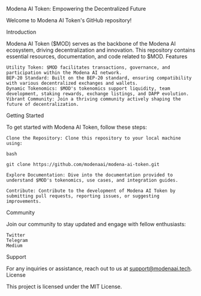 Modena AI Token: Empowering the Decentralized Future

Welcome to Modena AI Token's GitHub repository!

Introduction

Modena AI Token ($MOD) serves as the backbone of the Modena AI ecosystem, driving decentralization and innovation. This repository contains essential resources, documentation, and code related to $MOD.
Features

    Utility Token: $MOD facilitates transactions, governance, and participation within the Modena AI network.
    BEP-20 Standard: Built on the BEP-20 standard, ensuring compatibility with various decentralized exchanges and wallets.
    Dynamic Tokenomics: $MOD's tokenomics support liquidity, team development, staking rewards, exchange listings, and DAPP evolution.
    Vibrant Community: Join a thriving community actively shaping the future of decentralization.

Getting Started

To get started with Modena AI Token, follow these steps:

    Clone the Repository: Clone this repository to your local machine using:

    bash

    git clone https://github.com/modenaai/modena-ai-token.git

    Explore Documentation: Dive into the documentation provided to understand $MOD's tokenomics, use cases, and integration guides.

    Contribute: Contribute to the development of Modena AI Token by submitting pull requests, reporting issues, or suggesting improvements.

Community

Join our community to stay updated and engage with fellow enthusiasts:

    Twitter
    Telegram
    Medium

Support

For any inquiries or assistance, reach out to us at support@modenaai.tech.
License

This project is licensed under the MIT License.
